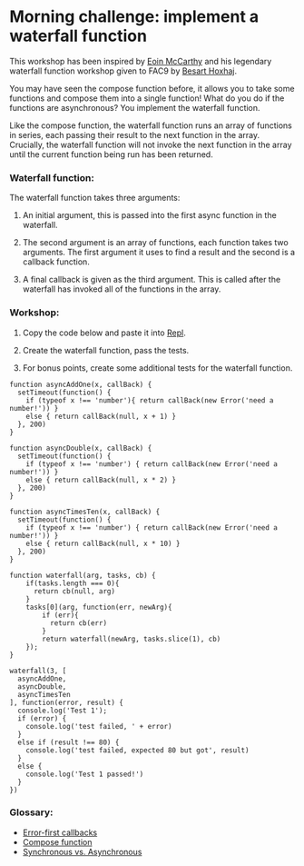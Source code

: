 # Morning challenge: implement a waterfall function

This workshop has been inspired by [Eoin McCarthy](https://github.com/des-des) and his legendary waterfall function workshop given to FAC9 by [Besart Hoxhaj](https://github.com/besarthoxhaj).

You may have seen the compose function before, it allows you to take some functions and compose them into a single function!
What do you do if the functions are asynchronous? You implement the waterfall function.

Like the compose function, the waterfall function runs an array of functions in series, each passing their result to the next function in the array. Crucially, the waterfall function will not invoke the next function in the array until the current function being run has been returned.

### Waterfall function:

The waterfall function takes three arguments:

1. An initial argument, this is passed into the first async function in the waterfall.

2. The second argument is an array of functions, each function takes two arguments. The first argument it uses to find a result and the second is a callback function.

3. A final callback is given as the third argument. This is called after the waterfall has invoked all of the functions in the array.

### Workshop:

1. Copy the code below and paste it into [Repl](https://repl.it/languages/javascript).

2. Create the waterfall function, pass the tests.

3. For bonus points, create some additional tests for the waterfall function.

```
function asyncAddOne(x, callBack) {
  setTimeout(function() {
    if (typeof x !== 'number'){ return callBack(new Error('need a number!')) }
    else { return callBack(null, x + 1) }
  }, 200)
}

function asyncDouble(x, callBack) {
  setTimeout(function() {
    if (typeof x !== 'number') { return callBack(new Error('need a number!')) }
    else { return callBack(null, x * 2) }
  }, 200)
}

function asyncTimesTen(x, callBack) {
  setTimeout(function() {
    if (typeof x !== 'number') { return callBack(new Error('need a number!')) }
    else { return callBack(null, x * 10) }
  }, 200)
}

function waterfall(arg, tasks, cb) {
    if(tasks.length === 0){
      return cb(null, arg)
    }
    tasks[0](arg, function(err, newArg){
        if (err){
          return cb(err)
        }
        return waterfall(newArg, tasks.slice(1), cb)
    });
}

waterfall(3, [
  asyncAddOne,
  asyncDouble,
  asyncTimesTen
], function(error, result) {
  console.log('Test 1');
  if (error) {
    console.log('test failed, ' + error)
  }
  else if (result !== 80) {
    console.log('test failed, expected 80 but got', result)
  }
  else {
    console.log('Test 1 passed!')
  }
})
```

### Glossary:

* [Error-first callbacks](http://fredkschott.com/post/2014/03/understanding-error-first-callbacks-in-node-js/)
* [Compose function](http://blakeembrey.com/articles/2014/01/compose-functions-javascript/)
* [Synchronous vs. Asynchronous](http://rowanmanning.com/posts/javascript-for-beginners-async/)
